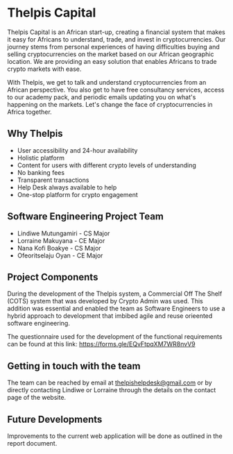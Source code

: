 # Thelpis Capital

Thelpis Capital is an African start-up, creating a financial system that makes it easy for Africans to understand, trade, and invest in cryptocurrencies. Our journey stems from personal experiences of having difficulties buying and selling cryptocurrencies on the market based on our African geographic location. We are providing an easy solution that enables Africans to trade crypto markets with ease.  

With Thelpis, we get to talk and understand cryptocurrencies from an African perspective. You also get to have free consultancy services, access to our academy pack, and periodic emails updating you on what's happening on the markets. Let's change the face of cryptocurrencies in Africa together.

## Why Thelpis 
* User accessibility and 24-hour availability 
* Holistic platform 
* Content for users with different crypto levels of understanding 
* No banking fees 
* Transparent transactions 
* Help Desk always available to help 
* One-stop platform for crypto engagement 

## Software Engineering Project Team 
* Lindiwe Mutungamiri - CS Major 
* Lorraine Makuyana - CE Major 
* Nana Kofi Boakye - CS Major 
* Ofeoritselaju Oyan - CE Major 

## Project Components 
During the development of the Thelpis system, a Commercial Off The Shelf (COTS) system that was developed by Crypto Admin was used. This addition was essential and enabled the team as Software Engineers to use a hybrid approach to development that imbibed agile and reuse orieented software engineering.  

The questionnaire used for the development of the functional requirements can be found at this link: https://forms.gle/EQvFtpqXM7WR8nvV9

## Getting in touch with the team 
The team can be reached by email at thelpishelpdesk@gmail.com or by directly contacting Lindiwe or Lorraine through the details on the contact page of the website. 

## Future Developments 
Improvements to the current web application will be done as outlined in the report document.

